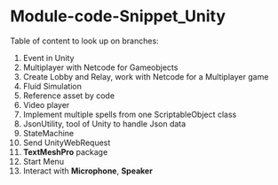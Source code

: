 # Module-code-Snippet_Unity

Table of content to look up on branches: <br>

1. Event in Unity <br>
2. Multiplayer with Netcode for Gameobjects <br>
3. Create Lobby and Relay, work with Netcode for a Multiplayer game <br>
4. Fluid Simulation <br>
5. Reference asset by code <br>
6. Video player <br>
7. Implement multiple spells from one ScriptableObject class <br>
8. JsonUtility, tool of Unity to handle Json data <br>
9. StateMachine <br>
10. Send UnityWebRequest <br>
11. **TextMeshPro** package
12. Start Menu
13. Interact with **Microphone**, **Speaker**
